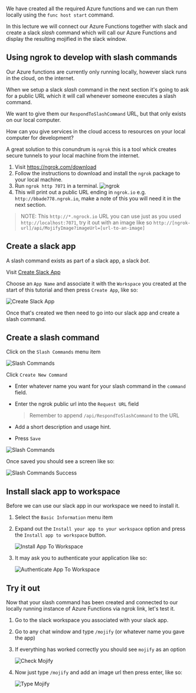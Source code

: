 We have created all the required Azure functions and we can run them locally using the `func host start` command.

In this lecture we will connect our Azure Functions together with slack and create a slack _slash_ command which will call our Azure Functions and display the resulting mojified in the slack window.

## Using ngrok to develop with slash commands

Our Azure functions are currently only running locally, however slack runs in the cloud, on the internet.

When we setup a slack _slash_ command in the next section it's going to ask for a public URL which it will call whenever someone executes a slash command.

We want to give them our `RespondToSlashCommand` URL, but that only exists on our local computer.

How can you give services in the cloud access to resources on your local computer for development?

A great solution to this conundrum is `ngrok` this is a tool whick creates secure tunnels to your local machine from the internet.

1. Visit https://ngrok.com/download
2. Follow the instructions to download and install the `ngrok` package to your local machine.
3. Run `ngrok http 7071` in a terminal.
   ![ngrok](/media-drafts/9.ngrok.png)
4. This will print out a public URL ending in `ngrok.io` e.g. `http://bbade778.ngrok.io`, make a note of this you will need it in the next section.

> NOTE: This `http://*.ngrock.io` URL you can use just as you used `http://localhost:7071`, try it out with an image like so `http://[ngrok-url]/api/MojifyImage?imageUrl=[url-to-an-image]`

## Create a slack app

A slash command exists as part of a slack app, a slack _bot_.

Visit [Create Slack App](https://api.slack.com/apps/new)

Choose an `App Name` and associate it with the `Workspace` you created at the start of this tutorial and then press `Create App`, like so:

![Create Slack App](/media-drafts/9.create-slack-app.png)

Once that's created we then need to go into our slack app and create a slash command.

## Create a slash command

Click on the `Slash Commands` menu item

![Slash Commands](/media-drafts/9.slash-commands.png)

Click `Create New Command`

- Enter whatever name you want for your slash command in the `command` field.
- Enter the ngrok public url into the `Request URL` field

  > Remember to append `/api/RespondToSlashCommand` to the URL

- Add a short description and usage hint.
- Press `Save`

![Slash Commands](/media-drafts/9.create-slash-command.png)

Once saved you should see a screen like so:

![Slash Commands Success](/media-drafts/9.create-slash-commands-success.png)

## Install slack app to workspace

Before we can use our slack app in our workspace we need to install it.

1. Select the `Basic Information` menu item

2. Expand out the `Install your app to your workspace` option and press the `Install app to workspace` button.

   ![Install App To Workspace](/media-drafts/9.install-app-to-workspace.png)

3. It may ask you to authenticate your application like so:

   ![Authenticate App To Workspace](/media-drafts/9.authenticate-slack-app.png)

## Try it out

Now that your slash command has been created and connected to our locally running instance of Azure Functions via ngrok link, let's test it.

1. Go to the slack workspace you associated with your slack app.
2. Go to any chat window and type `/mojify` (or whatever name you gave the app)
3. If everything has worked correctly you should see `mojify` as an option

   ![Check Mojify](/media-drafts/9.slack-check-mojify.png)

4. Now just type `/mojify` and add an image url then press enter, like so:

   ![Type Mojify](/media-drafts/9.slack-type-mojify.png)

<!-- A few things should happen at this point, if you look at the vs code console you should see a log line for a request to http://localhost:7071/api/RespondToSlackCommand

This is the Azure Function reponding to the initial slash command from Slack, we return the image we want them to display.

You should soon see a second log line for http://localhost:7071/api/MojifyImage, this is Slack requesting the image to display.

In the slack window you should see the mojified image, like so:

> TODO IMAGE

> NOTE
> If something went wrong one of the advantages of Azure Functions is that it's running locally, in debug mode. Simply drop a break point in the relevant function and debug your way through. -->
